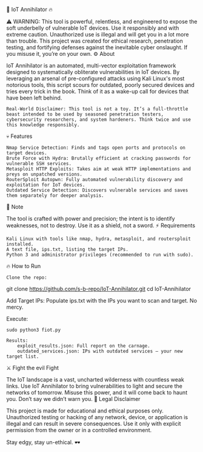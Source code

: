 🚀 IoT Annihilator 🔥

⚠️ WARNING: This tool is powerful, relentless, and engineered to expose the soft underbelly of vulnerable IoT devices. Use it responsibly and with extreme caution. Unauthorized use is illegal and will get you in a lot more than trouble. This project was created for ethical research, penetration testing, and fortifying defenses against the inevitable cyber onslaught. If you misuse it, you’re on your own.
⚙️ About

IoT Annihilator is an automated, multi-vector exploitation framework designed to systematically obliterate vulnerabilities in IoT devices. By leveraging an arsenal of pre-configured attacks using Kali Linux's most notorious tools, this script scours for outdated, poorly secured devices and tries every trick in the book. Think of it as a wake-up call for devices that have been left behind.

    Real-World Disclaimer: This tool is not a toy. It’s a full-throttle beast intended to be used by seasoned penetration testers, cybersecurity researchers, and system hardeners. Think twice and use this knowledge responsibly.

💀 Features

    Nmap Service Detection: Finds and tags open ports and protocols on target devices.
    Brute Force with Hydra: Brutally efficient at cracking passwords for vulnerable SSH services.
    Metasploit HTTP Exploits: Takes aim at weak HTTP implementations and preys on unpatched versions.
    RouterSploit Autopwn: Fully automated vulnerability discovery and exploitation for IoT devices.
    Outdated Service Detection: Discovers vulnerable services and saves them separately for deeper analysis.

🚨 Note

The tool is crafted with power and precision; the intent is to identify weaknesses, not to destroy. Use it as a shield, not a sword.
⚡ Requirements

    Kali Linux with tools like nmap, hydra, metasploit, and routersploit installed.
    A text file, ips.txt, listing the target IPs.
    Python 3 and administrator privileges (recommended to run with sudo).

🔥 How to Run

    Clone the repo:

    

git clone https://github.com/s-b-repo/IoT-Annihilator.git
cd IoT-Annihilator

Add Target IPs: Populate ips.txt with the IPs you want to scan and target. No mercy.

Execute:

    sudo python3 fiot.py

    Results:
        exploit_results.json: Full report on the carnage.
        outdated_services.json: IPs with outdated services — your new target list.

⚔️ Fight the evil Fight

The IoT landscape is a vast, uncharted wilderness with countless weak links. Use IoT Annihilator to bring vulnerabilities to light and secure the networks of tomorrow. Misuse this power, and it will come back to haunt you.
Don’t say we didn’t warn you.
📜 Legal Disclaimer

This project is made for educational and ethical purposes only. Unauthorized testing or hacking of any network, device, or application is illegal and can result in severe consequences. Use it only with explicit permission from the owner or in a controlled environment.

Stay edgy, stay un-ethical. 🕶️
